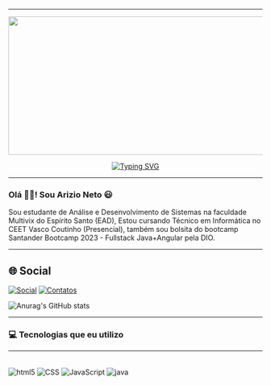 ***
<div align ="center">
  
<img src = "https://simpleicons.org/icons/affinity.svg" role="img" height="275" width="550"></img>

<a href="https://git.io/typing-svg"><img src="https://readme-typing-svg.demolab.com?font=Cyberpunk&weight=900&pause=1000&color=00F0FF&background=FFF10900&center=true&vCenter=true&width=435&lines=%F0%9F%92%BB+Bem+vindo+ao+meu+perfil+%F0%9F%94%B0;Meu+Nome+é+Arizio." alt="Typing SVG" /></a>

***
</div>

### Olá 👋🏾! Sou Arizio Neto 😃

Sou estudante de Análise e Desenvolvimento de Sistemas na faculdade Multivix do Espírito Santo (EAD), Estou cursando Técnico em Informática no CEET Vasco Coutinho (Presencial), também sou bolsita do bootcamp Santander Bootcamp 2023 - Fullstack Java+Angular pela DIO.

---
## 🌐 Social

[![Social](	https://img.shields.io/badge/Instagram-E4405F?style=for-the-badge&logo=instagram&logoColor=white)](https://instagram.com/arizio_neto)
[![Contatos](https://img.shields.io/badge/LinkedIn-0077B5?style=for-the-badge&logo=linkedin&logoColor=white)](https://linkedin.com/in/arizio-neto-)

![Anurag's GitHub stats](https://github-readme-stats.vercel.app/api?username=arizioneto&show_icons=true&theme=dracula)

---

### 💻 Tecnologias que eu utilizo

---
<div style="display: inline_block"><br/> 
    <img align="center" alt="html5" src="https://img.shields.io/badge/HTML5-E34F26?style=for-the-badge&logo=html5&logoColor=white" />
    <img align="center" alt="CSS" src="https://img.shields.io/badge/CSS3-1572B6?style=for-the-badge&logo=css3&logoColor=white" />
    <img align="center" alt="JavaScript" src="https://img.shields.io/badge/JavaScript-F7DF1E?style=for-the-badge&logo=javascript&logoColor=black" />
    <img align="center" alt="java" src="https://img.shields.io/badge/java-%23ED8B00.svg?style=for-the-badge&logo=java&logoColor=white" />
</div>
